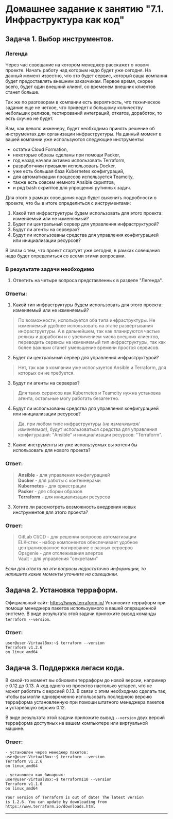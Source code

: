 # Домашнее задание к занятию "7.1. Инфраструктура как код"

## Задача 1. Выбор инструментов. 
 
### Легенда
 
Через час совещание на котором менеджер расскажет о новом проекте. Начать работу над которым надо 
будет уже сегодня. 
На данный момент известно, что это будет сервис, который ваша компания будет предоставлять внешним заказчикам.
Первое время, скорее всего, будет один внешний клиент, со временем внешних клиентов станет больше.

Так же по разговорам в компании есть вероятность, что техническое задание еще не четкое, что приведет к большому
количеству небольших релизов, тестирований интеграций, откатов, доработок, то есть скучно не будет.  
   
Вам, как девопс инженеру, будет необходимо принять решение об инструментах для организации инфраструктуры.
На данный момент в вашей компании уже используются следующие инструменты: 
- остатки Сloud Formation, 
- некоторые образы сделаны при помощи Packer,
- год назад начали активно использовать Terraform, 
- разработчики привыкли использовать Docker, 
- уже есть большая база Kubernetes конфигураций, 
- для автоматизации процессов используется Teamcity, 
- также есть совсем немного Ansible скриптов, 
- и ряд bash скриптов для упрощения рутинных задач.  

Для этого в рамках совещания надо будет выяснить подробности о проекте, что бы в итоге определиться с инструментами:

1. Какой тип инфраструктуры будем использовать для этого проекта: изменяемый или не изменяемый?
2. Будет ли центральный сервер для управления инфраструктурой?
3. Будут ли агенты на серверах?
4. Будут ли использованы средства для управления конфигурацией или инициализации ресурсов? 

В связи с тем, что проект стартует уже сегодня, в рамках совещания надо будет определиться со всеми этими вопросами.

### В результате задачи необходимо

1. Ответить на четыре вопроса представленных в разделе "Легенда". 
### Ответы: 
  1. Какой тип инфраструктуры будем использовать для этого проекта: изменяемый или не изменяемый?
  > По возможности, используется оба типа инфраструктуры. 
  > Не изменяемый удобнее использовать на этапе развёртывания инфраструктуры. 
  > А в дальнейшем, так как планируются частые релизы и доработки и с увеличением числа внешних клиентов, 
переводить сервисы на изменяемый тип инфраструктуры, так как более важным станет уменьшение времени простоя сервисов.

  2. Будет ли центральный сервер для управления инфраструктурой?
  > Нет, так как в компании уже используется Ansible и Terraform, для которых он не требуется.
  
  3. Будут ли агенты на серверах?
  > Для таких сервисов как Kubernetes и Teamcity нужна установка агента, остальные могу работать безагентно.
  
  4. Будут ли использованы средства для управления конфигурацией или инициализации ресурсов?  
  > Да, при любом типе инфраструктуры *(не изменяемая/изменяемая)*, будут использоваться средства для управления конфигураций: "Ansible" и инициализации ресурсов: "Terraform".

2. Какие инструменты из уже используемых вы хотели бы использовать для нового проекта? 
### Ответ:
  > **Ansible** - для управления конфигурацией  
  > **Docker** - для работы с контейнерами  
  > **Kubernetes** - для оркестрации   
  > **Packer** -  для сборки образов  
  > **Terraform** - для инициализации ресурсов  

3. Хотите ли рассмотреть возможность внедрения новых инструментов для этого проекта? 
### Ответ:
> GitLab CI/CD - для решения вопросов автоматизации  
> ELK-стек - набор компонентов обеспечивает удобное централизованное логирование с разных серверов  
> Opsgenie - для отслеживания алертов  
> Vault - для управления "секретами"  

*Если для ответа на эти вопросы недостаточно информации, то напишите какие моменты уточните на совещании.*


## Задача 2. Установка терраформ. 

Официальный сайт: https://www.terraform.io/
Установите терраформ при помощи менеджера пакетов используемого в вашей операционной системе.
В виде результата этой задачи приложите вывод команды `terraform --version`.

### Ответ:
```
user@user-VirtualBox:~$ terraform --version
Terraform v1.2.6
on linux_amd64
```

## Задача 3. Поддержка легаси кода. 

В какой-то момент вы обновили терраформ до новой версии, например с 0.12 до 0.13. 
А код одного из проектов настолько устарел, что не может работать с версией 0.13. 
В связи с этим необходимо сделать так, чтобы вы могли одновременно использовать последнюю версию терраформа установленную при помощи
штатного менеджера пакетов и устаревшую версию 0.12. 

В виде результата этой задачи приложите вывод `--version` двух версий терраформа доступных на вашем компьютере 
или виртуальной машине.

### Ответ:
```
- установлен через менеджер пакетов:
user@user-VirtualBox:~$ terraform --version
Terraform v1.2.6
on linux_amd64

- установлен как бинарник:
user@user-VirtualBox:~$ terraform110 --version
Terraform v1.1.0
on linux_amd64

Your version of Terraform is out of date! The latest version
is 1.2.6. You can update by downloading from https://www.terraform.io/downloads.html
```
---
